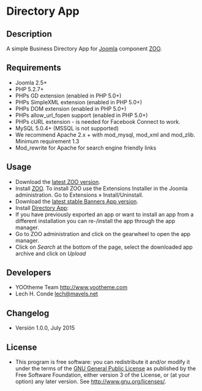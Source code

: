 Directory App
=============

## Description
A simple Business Directory App for [Joomla](http://www.joomla.org/ "Joomla! The CMS Trusted By Millions for their Websites") component [ZOO](http://yootheme.com/zoo/ "ZOO A flexible and powerful content application builder to manage your content").

## Requirements
* Joomla 2.5+
* PHP 5.2.7+
* PHPs GD extension (enabled in PHP 5.0+)
* PHPs SimpleXML extension (enabled in PHP 5.0+)
* PHPs DOM extension (enabled in PHP 5.0+)
* PHPs allow_url_fopen support (enabled in PHP 5.0+)
* PHPs cURL extension - is needed for Facebook Connect to work.
* MySQL 5.0.4+ (MSSQL is not supported)
* We recommend Apache 2.x + with mod_mysql, mod_xml and mod_zlib. Minimum requirement 1.3
* Mod_rewrite for Apache for search engine friendly links

## Usage
* Download the [latest ZOO version](http://yootheme.com/zoo/downloads "Download the latest ZOO version").
* Install [ZOO](http://yootheme.com/zoo/ "ZOO A flexible and powerful content application builder to manage your content"). To install ZOO use the Extensions Installer in the Joomla administration. Go to Extensions » Install/Uninstall.
* Download the [latest stable Banners App version](https://github.com/ZooSpring/banners/archive/master.zip "Banners App (master)").
* Install [Directory App](https://github.com/ZooSpring/directory "A simple ZOO Business Directory App"):
 * If you have previously exported an app or want to install an app from a different installation you can re-/install the app through the app manager.
 * Go to ZOO administration and click on the gearwheel to open the app manager.
 * Click on *Search* at the bottom of the page, select the downloaded app archive and click on *Upload*

## Developers
* YOOtheme Team <http://www.yootheme.com>
* Lech H. Conde <lech@mavels.net>

## Changelog
* Versión 1.0.0, July 2015

## License
* This program is free software: you can redistribute it and/or modify it under the terms of the [GNU General Public License](http://www.gnu.org/licenses/ "GNU General Public License") as published by the Free Software Foundation, either version 3 of the License, or (at your option) any later version. See <http://www.gnu.org/licenses/>.
